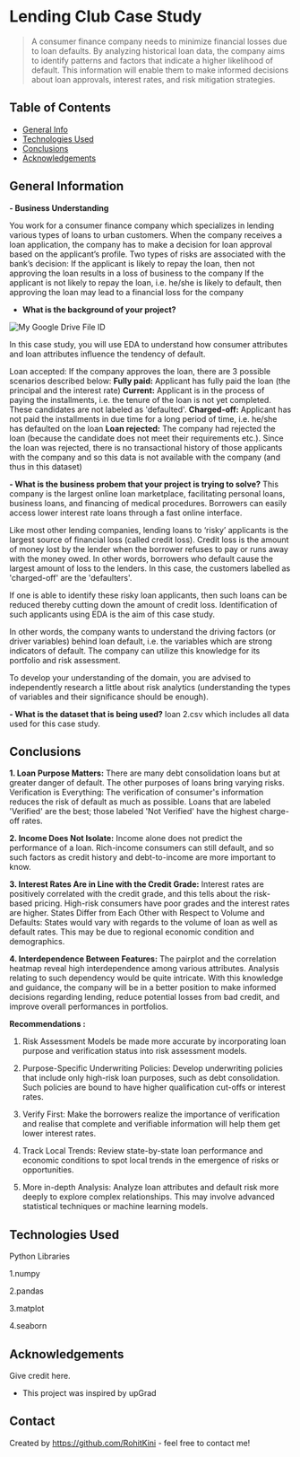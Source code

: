 # Lending Club Case Study
> A consumer finance company needs to minimize financial losses due to loan defaults. By analyzing historical loan data, the company aims to identify patterns and factors that indicate a higher likelihood of default. This information will enable them to make informed decisions about loan approvals, interest rates, and risk mitigation strategies.


## Table of Contents
* [General Info](#general-information)
* [Technologies Used](#technologies-used)
* [Conclusions](#conclusions)
* [Acknowledgements](#acknowledgements)

<!-- You can include any other section that is pertinent to your problem -->

## General Information
**- Business Understanding**

You work for a consumer finance company which specializes in lending various types of loans to urban customers. When the company receives a loan application, the company has to make a decision for loan approval based on the applicant’s profile. Two types of risks are associated with the bank’s decision:
If the applicant is likely to repay the loan, then not approving the loan results in a loss of business to the company
If the applicant is not likely to repay the loan, i.e. he/she is likely to default, then approving the loan may lead to a financial loss for the company

- **What is the background of your project?**

<img src="https://drive.google.com/uc?id=1rJoD5XqK-cBL6dWKEqyjEHKY5PhxTsl2" alt="My Google Drive File ID" />

In this case study, you will use EDA to understand how consumer attributes and loan attributes influence the tendency of default.

Loan accepted: If the company approves the loan, there are 3 possible scenarios described below:
**Fully paid:** Applicant has fully paid the loan (the principal and the interest rate)
**Current:** Applicant is in the process of paying the installments, i.e. the tenure of the loan is not yet completed. These candidates are not labeled as 'defaulted'.
**Charged-off:** Applicant has not paid the installments in due time for a long period of time, i.e. he/she has defaulted on the loan 
**Loan rejected:** The company had rejected the loan (because the candidate does not meet their requirements etc.). Since the loan was rejected, there is no transactional history of those applicants with the company and so this data is not available with the company (and thus in this dataset)

**- What is the business probem that your project is trying to solve?**
This company is the largest online loan marketplace, facilitating personal loans, business loans, and financing of medical procedures. Borrowers can easily access lower interest rate loans through a fast online interface. 
 
Like most other lending companies, lending loans to ‘risky’ applicants is the largest source of financial loss (called credit loss). Credit loss is the amount of money lost by the lender when the borrower refuses to pay or runs away with the money owed. In other words, borrowers who default cause the largest amount of loss to the lenders. In this case, the customers labelled as 'charged-off' are the 'defaulters'. 
 
If one is able to identify these risky loan applicants, then such loans can be reduced thereby cutting down the amount of credit loss. Identification of such applicants using EDA is the aim of this case study.
 
In other words, the company wants to understand the driving factors (or driver variables) behind loan default, i.e. the variables which are strong indicators of default.  The company can utilize this knowledge for its portfolio and risk assessment. 

To develop your understanding of the domain, you are advised to independently research a little about risk analytics (understanding the types of variables and their significance should be enough).

**- What is the dataset that is being used?**
loan 2.csv which includes all data used for this case study.

<!-- You don't have to answer all the questions - just the ones relevant to your project. -->

## Conclusions

**1. Loan Purpose Matters:** There are many debt consolidation loans but at greater danger of default. The other purposes of loans bring varying risks.
Verification is Everything: The verification of consumer's information reduces the risk of default as much as possible. Loans that are labeled 'Verified' are the best; those labeled 'Not Verified' have the highest charge-off rates.

**2. Income Does Not Isolate:** Income alone does not predict the performance of a loan. Rich-income consumers can still default, and so such factors as credit history and debt-to-income are more important to know.

**3. Interest Rates Are in Line with the Credit Grade:** Interest rates are positively correlated with the credit grade, and this tells about the risk-based pricing. High-risk consumers have poor grades and the interest rates are higher.
States Differ from Each Other with Respect to Volume and Defaults: States would vary with regards to the volume of loan as well as default rates. This may be due to regional economic condition and demographics.

**4. Interdependence Between Features:** The pairplot and the correlation heatmap reveal high interdependence among various attributes. Analysis relating to such dependency would be quite intricate.
With this knowledge and guidance, the company will be in a better position to make informed decisions regarding lending, reduce potential losses from bad credit, and improve overall performances in portfolios.


**Recommendations :**
1. Risk Assessment Models be made more accurate by incorporating loan purpose and verification status into risk assessment models.

2. Purpose-Specific Underwriting Policies: Develop underwriting policies that include only high-risk loan purposes, such as debt consolidation. Such policies are bound to have higher qualification cut-offs or interest rates.

3. Verify First: Make the borrowers realize the importance of verification and realise that complete and verifiable information will help them get lower interest rates.

4. Track Local Trends: Review state-by-state loan performance and economic conditions to spot local trends in the emergence of risks or opportunities.

5. More in-depth Analysis: Analyze loan attributes and default risk more deeply to explore complex relationships. This may involve advanced statistical techniques or machine learning models.

<!-- You don't have to answer all the questions - just the ones relevant to your project. -->


## Technologies Used
Python Libraries

1.numpy

2.pandas

3.matplot

4.seaborn

<!-- As the libraries versions keep on changing, it is recommended to mention the version of library used in this project -->

## Acknowledgements
Give credit here.
- This project was inspired by upGrad


## Contact
Created by https://github.com/RohitKini - feel free to contact me!


<!-- Optional -->
<!-- ## License -->
<!-- This project is open source and available under the [... License](). -->

<!-- You don't have to include all sections - just the one's relevant to your project -->

